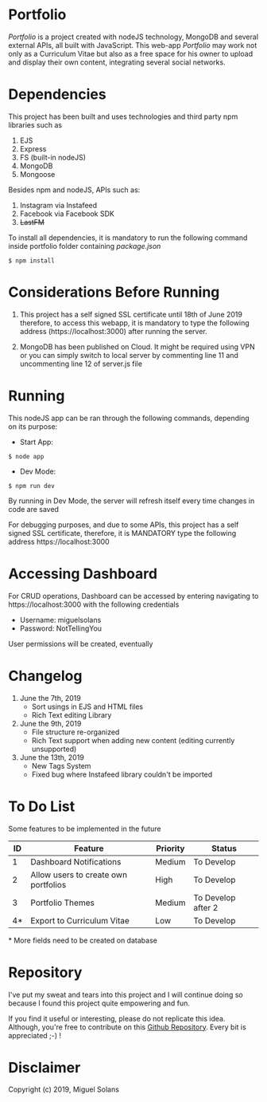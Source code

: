 # 	Portfolio

*Portfolio* is a project created with nodeJS technology, MongoDB and several external APIs, all built with JavaScript.
This web-app *Portfolio* may work not only as a Curriculum Vitae but also as a free space for his owner to upload and 
display their own content, integrating several social networks.

#   Dependencies

This project has been built and uses technologies and third party npm libraries such as
1. EJS
1. Express
1. FS (built-in nodeJS)
1. MongoDB
1. Mongoose  

Besides npm and nodeJS, APIs such as:
1. Instagram via Instafeed
1. Facebook via Facebook SDK
1. ~~LastFM~~

To install all dependencies, it is mandatory to run the following command inside portfolio folder containing *package.json*

```
$ npm install 
```

#   Considerations Before Running
1. This project has a self signed SSL certificate until 18th of June 2019 therefore, to access this webapp,
it is mandatory to type the following address (https://localhost:3000) after running the server.

1. MongoDB has been published on Cloud. It might be required using VPN or you can simply switch to local server
by commenting line 11 and uncommenting line 12 of server.js file



#   Running
This nodeJS app can be ran through the following commands, depending on its purpose:
* Start App:  
```   
$ node app
```   
* Dev Mode:  
```
$ npm run dev
```

By running in Dev Mode, the server will refresh itself every time changes in code are saved  

For debugging purposes, and due to some APIs, this project has a self signed SSL certificate, 
therefore, it is MANDATORY type the following address https://localhost:3000

#   Accessing Dashboard
For CRUD operations, Dashboard can be accessed by entering navigating to https://localhost:3000 with the following credentials
* Username: miguelsolans
* Password: NotTellingYou  
  
User permissions will be created, eventually

#   Changelog

1. June the 7th, 2019
   - Sort usings in EJS and HTML files
   - Rich Text editing Library
2. June the 9th, 2019
   - File structure re-organized 
   - Rich Text support when adding new content (editing currently unsupported)
3. June the 13th, 2019
   - New Tags System
   - Fixed bug where Instafeed library couldn't be imported
  
#   To Do List
Some features to be implemented in the future  
  
| ID | Feature                              | Priority       | Status             |
| -- | ------------------------------------ | -------------- | ------------------ |
| 1  | Dashboard Notifications              | Medium         | To Develop         |
| 2  | Allow users to create own portfolios | High           | To Develop         |
| 3  | Portfolio Themes                     | Medium         | To Develop after 2 |
| 4* | Export to Curriculum Vitae           | Low            | To Develop         |
  
  \* More fields need to be created on database  
 
#   Repository

I've put my sweat and tears into this project and I will continue doing so 
because I found this project quite empowering and fun.  

If you find it useful or interesting, please do not replicate this idea. 
Although, you're free to contribute on this [Github Repository](https://github.com/miguelsolans/personal-portfolio). Every bit is appreciated ;-) !  
    
#   Disclaimer
Copyright (c) 2019, Miguel Solans  
